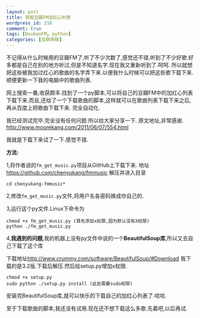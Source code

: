 ```yaml
--- 
layout: post
title: 获取豆瓣FM加红心列表
wordpress_id: 210
comment: true
tags: [DoubanFM, python]
categories: [互联网络]
---
```

不记得从什么时候用的豆瓣FM了,听了不少次数了,感觉还不错,听到了不少好歌.好多都是自己在别的地方听过,但是不知道名字.现在我又重新听到了.呵呵.
所以就想把这些被我加过红心的歌曲的名字弄下来.以便我什么时候可以把这些歌下载下来.顺便更新一下我的电脑中的歌曲列表.

网上搜索一番,收获颇丰.找到了一个py脚本,可以将自己的豆瓣FM中的加红心列表下载下来.而且,还给了一个下载歌曲的脚本,这样就可以在歌曲列表下载下来之后,再从百度上把歌曲下载下来.
完全自动化.

我已经测试完毕.完全没有任何问题.所以给大家分享一下.
原文地址,非常感谢.
<http://www.moorekang.com/2011/06/07/554.html>

我就是下载下来试了一下.感觉不错.

**方法:**

1,将作者说的`fm_get_music.py`项目从GitHub上下载下来.
地址 <https://github.com/chenyukang/fmmusic> 解压并进入目录

    cd chenyukang-fmmusic*
2,修改`fm_get_music.py`文件,将用户名各密码换成你自己的.

3,运行这个py文件.Linux下命令为

    chmod +x fm_get_music.py (首先添加x权限,因为默认没有X权限)
    python ./fm_get_music.py
4,**我遇到的问题**,我的机器上没有py文件中说的一个**BeautifulSoup库**,所以又去自己下载了这个库

下载地址<http://www.crummy.com/software/BeautifulSoup/#Download> 我下载的是3.2版.下载后解压.然后给setup.py增加x权限.

    chmod +x setup.py
    sudo python ./setup.py install (此处需要sudo权限)
安装完BeautifulSoup库,就可以快乐的下载自己的加红心列表了.哈哈.

至于下载歌曲的脚本,我还没有试用.现在还不想下载这么多歌.先着吧,以后再试.
